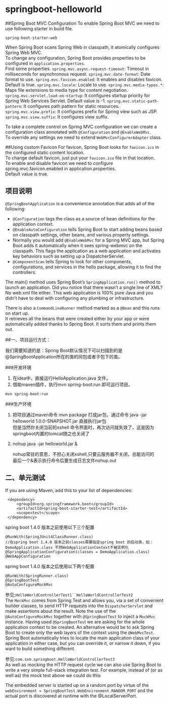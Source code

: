 # springboot-helloworld

##Spring Boot MVC Configuration
To enable Spring Boot MVC we need to use following starter in build file.
```
spring-boot-starter-web 
```
When Spring Boot scans Spring Web in classpath, it atomically configures Spring Web MVC.  
To change any configuration, Spring Boot provides properties to be configured in `application.properties`.  
Find some properties. 
`spring.mvc.async.request-timeout`: Timeout in milliseconds for asynchronous request. 
`spring.mvc.date-format`: Date format to use. 
`spring.mvc.favicon.enabled`: It enables and disables favicon. Default is true. 
`spring.mvc.locale`: Locale to use. 
`spring.mvc.media-types.*`: Maps file extensions to media type for content negotiation. 
`spring.mvc.servlet.load-on-startup`: It configures startup priority for Spring Web Services Servlet. Default value is -1. 
`spring.mvc.static-path-pattern`: It configures path pattern for static resources. 
`spring.mvc.view.prefix`: It configures prefix for Spring view such as JSP. 
`spring.mvc.view.suffix`: It configures view suffix. 

To take a complete control on Spring MVC configuration we can create a configuration class annotated with `@Configuration` and `@EnableWebMvc`.  
To override any settings we need to extend `WebMvcConfigurerAdapter` class.

##Using custom Favicon
For favicon, Spring Boot looks for `favicon.ico` in the configured static content location.  
To change default favicon, just put your `favicon.ico` file in that location.  
To enable and disable favicon we need to configure spring.mvc.favicon.enabled in application.properties.  
Default value is true. 

## 项目说明

`@SpringBootApplication` is a convenience annotation that adds all of the following:

* `@Configuration` tags the class as a source of bean definitions for the application context.
* `@EnableAutoConfiguration` tells Spring Boot to start adding beans based on classpath settings, other beans, and various property settings.
* Normally you would add `@EnableWebMvc` for a Spring MVC app, but Spring Boot adds it automatically when it sees spring-webmvc on the classpath. 
This flags the application as a web application and activates key behaviors such as setting up a DispatcherServlet.
* `@ComponentScan` tells Spring to look for other components, configurations, and services in the hello package, allowing it to find the controllers.

The main() method uses Spring Boot’s `SpringApplication.run()` method to launch an application. 
Did you notice that there wasn’t a single line of XML? No web.xml file either. 
This web application is 100% pure Java and you didn’t have to deal with configuring any plumbing or infrastructure.

There is also a `CommandLineRunner` method marked as a `@Bean` and this runs on start up.  
It retrieves all the beans that were created either by your app or were automatically added thanks to Spring Boot. It sorts them and prints them out.


##一、项目运行方式：

 我们需要知道的是：Spring Boot默认情况下可以扫描到的是@SpringBootApplication所在的类的同包或者子包下的类。

###开发环境    

1. 在idea中，直接运行HelloApplication.java 文件。  
2. 借助maven插件，执行mvn spring-boot:run 即可运行项目。
```
mvn spring-boot:run
```

###生产环境
   
1. 把项目通过maven命令 mvn package 打成jar包，通过命令 java -jar helloworld 1.0.0-SNAPSHOT.jar 直接执行jar包  
    但是当然你关闭当前的xshell 命令界面时，再次访问就失效了，这是因为springboot内置的tomcat随之也关闭了

2. nohup java -jar helloworld.jar &
   
   nohup常驻的意思，不担心关闭xshell,只要云服务器不关闭，总能访问的  
   最后一个&表示执行命令后要生成日志文件nohup.out
   

## 二、单元测试
If you are using Maven, add this to your list of dependencies:
```
 <dependency>
     <groupId>org.springframework.boot</groupId>
     <artifactId>spring-boot-starter-test</artifactId>
     <scope>test</scope>
 </dependency>
```        
spring boot 1.4.0 版本之前使用以下三个配置
```
@RunWith(SpringJUnit4ClassRunner.class)
//在spring boot 1.4.0 版本之前classes需要指定spring boot 的启动类，如：DemoApplication.class 不然WebApplicationContext不被实例化
@SpringApplicationConfiguration(classes = DemoApplication.class)
@WebAppConfiguration
```  
 spring boot 1.4.0 版本之后使用以下两个配置
```
@RunWith(SpringRunner.class)
@SpringBootTest
@AutoConfigureMockMvc
```  
参见;`HelloWorldControllerTest1``HelloWorldControllerTest2`  
The `MockMvc` comes from Spring Test and allows you, via a set of convenient builder classes, 
to send HTTP requests into the `DispatcherServlet` and make assertions about the result. 
Note the use of the `@AutoConfigureMockMvc` together with `@SpringBootTest` to inject a `MockMvc` instance. 
Having used `@SpringBootTes`t we are asking for the whole application context to be created. 
An alternative would be to ask Spring Boot to create only the web layers of the context using the `@WebMvcTest`. 
Spring Boot automatically tries to locate the main application class of your application in either case, 
but you can override it, or narrow it down, if you want to build something different.

参见:`com.sxm.springboot.HelloWorldControllerTest3`  
As well as mocking the HTTP request cycle we can also use Spring Boot to write a very simple full-stack integration test. 
For example, instead of (or as well as) the mock test above we could do this: 

The embedded server is started up on a random port by virtue of the `webEnvironment = SpringBootTest.WebEnvironment.RANDOM_PORT` and the actual port is discovered at runtime with the @LocalServerPort.